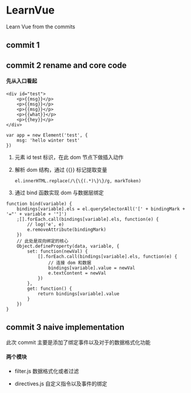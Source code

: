 # LearnVue
Learn Vue from the commits

## commit 1 

## commit 2 rename and core code

#### 先从入口看起
```
<div id="test">
    <p>{{msg}}</p>
    <p>{{msg}}</p>
    <p>{{msg}}</p>
    <p>{{what}}</p>
    <p>{{hey}}</p>
</div>

var app = new Element('test', {
    msg: 'hello winter test'
})

```

1. 元素 id test 标识，在此 dom 节点下做插入动作

2. 解析 dom 结构，通过 {{}} 标记提取变量

    `el.innerHTML.replace(/\{\{(.*)\}\}/g, markToken)`

3. 通过 bind 函数实现 dom 与数据层绑定

``` 
function bind(variable) {
    bindings[variable].els = el.querySelectorAll('[' + bindingMark + '="' + variable + '"]')
    ;[].forEach.call(bindings[variable].els, function(e) {
        // log('e', e)
        e.removeAttribute(bindingMark)
    })
    // 此处是双向绑定的核心
    Object.defineProperty(data, variable, {
        set: function(newVal) {
            [].forEach.call(bindings[variable].els, function(e) {
                // 连接 dom 和数据
                bindings[variable].value = newVal
                e.textContent = newVal
            })
        },
        get: function() {
            return bindings[variable].value
        }
    })
}
```

## commit 3 naive implementation

此次 commit 主要是添加了绑定事件以及对于的数据格式化功能

#### 两个模块

- filter.js
数据格式化或者过滤

- directives.js
自定义指令以及事件的绑定




